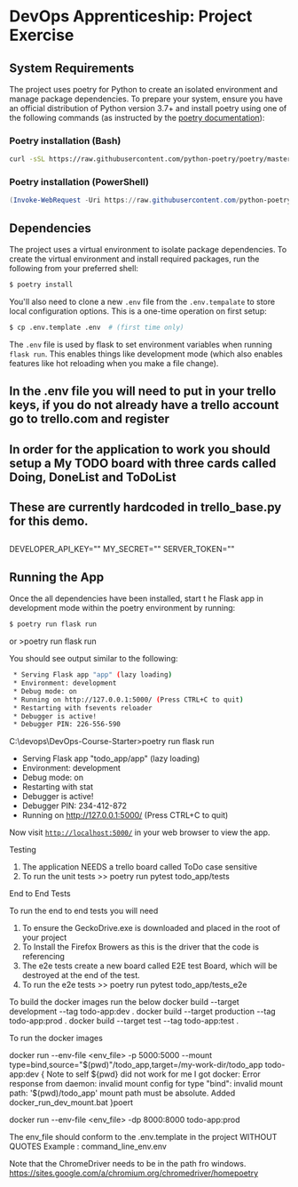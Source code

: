# DevOps Apprenticeship: Project Exercise

## System Requirements

The project uses poetry for Python to create an isolated environment and manage package dependencies. To prepare your system, ensure you have an official distribution of Python version 3.7+ and install poetry using one of the following commands (as instructed by the [poetry documentation](https://python-poetry.org/docs/#system-requirements)):

### Poetry installation (Bash)

```bash
curl -sSL https://raw.githubusercontent.com/python-poetry/poetry/master/get-poetry.py | python
```

### Poetry installation (PowerShell)

```powershell
(Invoke-WebRequest -Uri https://raw.githubusercontent.com/python-poetry/poetry/master/get-poetry.py -UseBasicParsing).Content | python
```

## Dependencies

The project uses a virtual environment to isolate package dependencies. To create the virtual environment and install required packages, run the following from your preferred shell:

```bash
$ poetry install
```

You'll also need to clone a new `.env` file from the `.env.tempalate` to store local configuration options. This is a one-time operation on first setup:

```bash
$ cp .env.template .env  # (first time only)
```

The `.env` file is used by flask to set environment variables when running `flask run`. This enables things like development mode (which also enables features like hot reloading when you make a file change). 
## In the .env file you will need to put in your trello keys, if you do not already have a trello account go to trello.com and register
## In order for the application to work you should setup a My TODO board with three cards called Doing, DoneList and ToDoList
## These are currently hardcoded in trello_base.py for this demo.
## 
DEVELOPER_API_KEY="<your key>"
MY_SECRET="<your secret>"
SERVER_TOKEN="<your token>"

## Running the App

Once the all dependencies have been installed, start t he Flask app in development mode within the poetry environment by running:

```bash
$ poetry run flask run
```
or 
<Your DevOps-Course-Starter Directory>>poetry run flask run


You should see output similar to the following:
```bash
 * Serving Flask app "app" (lazy loading)
 * Environment: development
 * Debug mode: on
 * Running on http://127.0.0.1:5000/ (Press CTRL+C to quit)
 * Restarting with fsevents reloader
 * Debugger is active!
 * Debugger PIN: 226-556-590
```

C:\devops\DevOps-Course-Starter>poetry run flask run
 * Serving Flask app "todo_app/app" (lazy loading)
 * Environment: development
 * Debug mode: on
 * Restarting with stat
 * Debugger is active!
 * Debugger PIN: 234-412-872
 * Running on http://127.0.0.1:5000/ (Press CTRL+C to quit)


Now visit [`http://localhost:5000/`](http://localhost:5000/) in your web browser to view the app.

Testing 

1. The application NEEDS a trello board called ToDo case sensitive 
2. To run the unit tests >> poetry run pytest todo_app/tests

End to End Tests

To run the end to end tests you will need 

1. To ensure the GeckoDrive.exe is downloaded and placed in the root of your project 
2. To Install the Firefox Browers as this is the driver that the code is referencing 
3. The e2e tests create a new board called E2E test Board, which will be destroyed at the end of the test. 
4. To run the e2e tests >> poetry run pytest todo_app/tests_e2e


To build the docker images run the below 
docker build --target development --tag todo-app:dev .
docker build --target production --tag todo-app:prod .
docker build --target test --tag todo-app:test .

To run the docker images 

docker run --env-file <env_file> -p 5000:5000 --mount type=bind,source="$(pwd)"/todo_app,target=/my-work-dir/todo_app todo-app:dev
{ 
    Note to self ${pwd} did not work for me I got 
    docker: Error response from daemon: invalid mount config for type "bind": invalid mount path: '$(pwd)/todo_app' mount path must be absolute.
    Added docker_run_dev_mount.bat
}poert

docker run --env-file <env_file> -dp 8000:8000 todo-app:prod

The env_file should conform to the .env.template in the project WITHOUT QUOTES
Example : command_line_env.env



Note that the ChromeDriver needs to be in the path fro windows. 
https://sites.google.com/a/chromium.org/chromedriver/homepoetry 